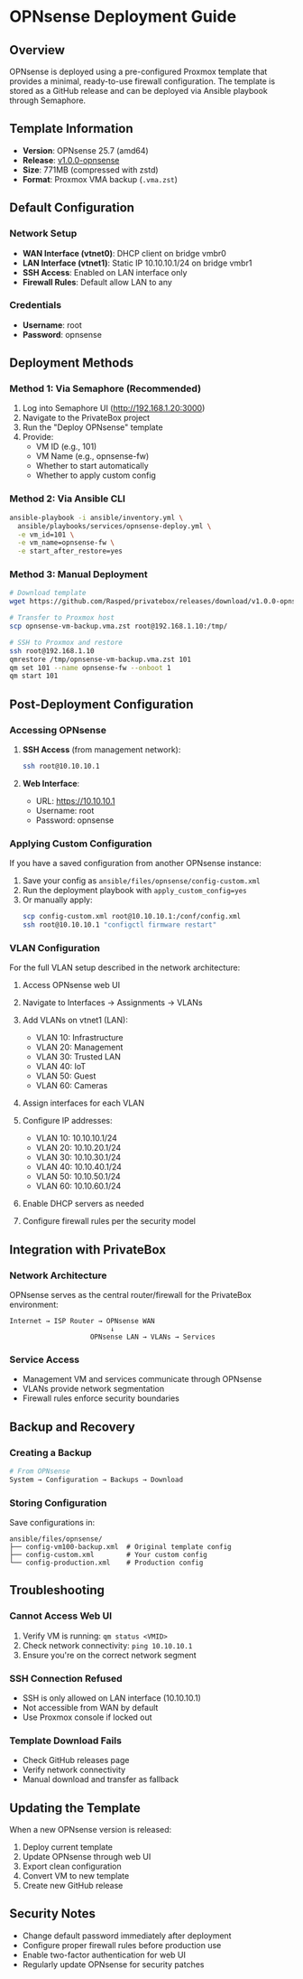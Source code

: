 # OPNsense Deployment Guide

## Overview

OPNsense is deployed using a pre-configured Proxmox template that provides a minimal, ready-to-use firewall configuration. The template is stored as a GitHub release and can be deployed via Ansible playbook through Semaphore.

## Template Information

- **Version**: OPNsense 25.7 (amd64)
- **Release**: [v1.0.0-opnsense](https://github.com/Rasped/privatebox/releases/tag/v1.0.0-opnsense)
- **Size**: 771MB (compressed with zstd)
- **Format**: Proxmox VMA backup (`.vma.zst`)

## Default Configuration

### Network Setup
- **WAN Interface (vtnet0)**: DHCP client on bridge vmbr0
- **LAN Interface (vtnet1)**: Static IP 10.10.10.1/24 on bridge vmbr1
- **SSH Access**: Enabled on LAN interface only
- **Firewall Rules**: Default allow LAN to any

### Credentials
- **Username**: root
- **Password**: opnsense

## Deployment Methods

### Method 1: Via Semaphore (Recommended)

1. Log into Semaphore UI (http://192.168.1.20:3000)
2. Navigate to the PrivateBox project
3. Run the "Deploy OPNsense" template
4. Provide:
   - VM ID (e.g., 101)
   - VM Name (e.g., opnsense-fw)
   - Whether to start automatically
   - Whether to apply custom config

### Method 2: Via Ansible CLI

```bash
ansible-playbook -i ansible/inventory.yml \
  ansible/playbooks/services/opnsense-deploy.yml \
  -e vm_id=101 \
  -e vm_name=opnsense-fw \
  -e start_after_restore=yes
```

### Method 3: Manual Deployment

```bash
# Download template
wget https://github.com/Rasped/privatebox/releases/download/v1.0.0-opnsense/opnsense-vm-backup.vma.zst

# Transfer to Proxmox host
scp opnsense-vm-backup.vma.zst root@192.168.1.10:/tmp/

# SSH to Proxmox and restore
ssh root@192.168.1.10
qmrestore /tmp/opnsense-vm-backup.vma.zst 101
qm set 101 --name opnsense-fw --onboot 1
qm start 101
```

## Post-Deployment Configuration

### Accessing OPNsense

1. **SSH Access** (from management network):
   ```bash
   ssh root@10.10.10.1
   ```

2. **Web Interface**:
   - URL: https://10.10.10.1
   - Username: root
   - Password: opnsense

### Applying Custom Configuration

If you have a saved configuration from another OPNsense instance:

1. Save your config as `ansible/files/opnsense/config-custom.xml`
2. Run the deployment playbook with `apply_custom_config=yes`
3. Or manually apply:
   ```bash
   scp config-custom.xml root@10.10.10.1:/conf/config.xml
   ssh root@10.10.10.1 "configctl firmware restart"
   ```

### VLAN Configuration

For the full VLAN setup described in the network architecture:

1. Access OPNsense web UI
2. Navigate to Interfaces → Assignments → VLANs
3. Add VLANs on vtnet1 (LAN):
   - VLAN 10: Infrastructure
   - VLAN 20: Management
   - VLAN 30: Trusted LAN
   - VLAN 40: IoT
   - VLAN 50: Guest
   - VLAN 60: Cameras

4. Assign interfaces for each VLAN
5. Configure IP addresses:
   - VLAN 10: 10.10.10.1/24
   - VLAN 20: 10.10.20.1/24
   - VLAN 30: 10.10.30.1/24
   - VLAN 40: 10.10.40.1/24
   - VLAN 50: 10.10.50.1/24
   - VLAN 60: 10.10.60.1/24

6. Enable DHCP servers as needed
7. Configure firewall rules per the security model

## Integration with PrivateBox

### Network Architecture

OPNsense serves as the central router/firewall for the PrivateBox environment:

```
Internet → ISP Router → OPNsense WAN
                         ↓
                    OPNsense LAN → VLANs → Services
```

### Service Access

- Management VM and services communicate through OPNsense
- VLANs provide network segmentation
- Firewall rules enforce security boundaries

## Backup and Recovery

### Creating a Backup

```bash
# From OPNsense
System → Configuration → Backups → Download
```

### Storing Configuration

Save configurations in:
```
ansible/files/opnsense/
├── config-vm100-backup.xml  # Original template config
├── config-custom.xml        # Your custom config
└── config-production.xml    # Production config
```

## Troubleshooting

### Cannot Access Web UI

1. Verify VM is running: `qm status <VMID>`
2. Check network connectivity: `ping 10.10.10.1`
3. Ensure you're on the correct network segment

### SSH Connection Refused

- SSH is only allowed on LAN interface (10.10.10.1)
- Not accessible from WAN by default
- Use Proxmox console if locked out

### Template Download Fails

- Check GitHub releases page
- Verify network connectivity
- Manual download and transfer as fallback

## Updating the Template

When a new OPNsense version is released:

1. Deploy current template
2. Update OPNsense through web UI
3. Export clean configuration
4. Convert VM to new template
5. Create new GitHub release

## Security Notes

- Change default password immediately after deployment
- Configure proper firewall rules before production use
- Enable two-factor authentication for web UI
- Regularly update OPNsense for security patches